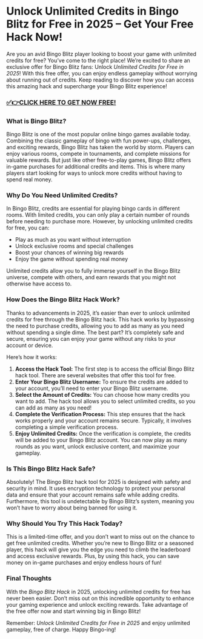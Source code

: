 # Unlock Unlimited Credits in Bingo Blitz for Free in 2025 – Get Your Free Hack Now!

Are you an avid Bingo Blitz player looking to boost your game with unlimited credits for free? You’ve come to the right place! We’re excited to share an exclusive offer for Bingo Blitz fans: Unlock *Unlimited Credits for Free in 2025*! With this free offer, you can enjoy endless gameplay without worrying about running out of credits. Keep reading to discover how you can access this amazing hack and supercharge your Bingo Blitz experience!

### [✅👉CLICK HERE TO GET NOW FREE!](https://freeforyou.xyz/bingo/blitz/go/)

### What is Bingo Blitz?

Bingo Blitz is one of the most popular online bingo games available today. Combining the classic gameplay of bingo with fun power-ups, challenges, and exciting rewards, Bingo Blitz has taken the world by storm. Players can enjoy various rooms, compete in tournaments, and complete missions for valuable rewards. But just like other free-to-play games, Bingo Blitz offers in-game purchases for additional credits and items. This is where many players start looking for ways to unlock more credits without having to spend real money.

### Why Do You Need Unlimited Credits?

In Bingo Blitz, credits are essential for playing bingo cards in different rooms. With limited credits, you can only play a certain number of rounds before needing to purchase more. However, by unlocking unlimited credits for free, you can:

- Play as much as you want without interruption
- Unlock exclusive rooms and special challenges
- Boost your chances of winning big rewards
- Enjoy the game without spending real money

Unlimited credits allow you to fully immerse yourself in the Bingo Blitz universe, compete with others, and earn rewards that you might not otherwise have access to.

### How Does the Bingo Blitz Hack Work?

Thanks to advancements in 2025, it’s easier than ever to unlock unlimited credits for free through the Bingo Blitz hack. This hack works by bypassing the need to purchase credits, allowing you to add as many as you need without spending a single dime. The best part? It’s completely safe and secure, ensuring you can enjoy your game without any risks to your account or device.

Here’s how it works:

1. **Access the Hack Tool:** The first step is to access the official Bingo Blitz hack tool. There are several websites that offer this tool for free.
2. **Enter Your Bingo Blitz Username:** To ensure the credits are added to your account, you’ll need to enter your Bingo Blitz username.
3. **Select the Amount of Credits:** You can choose how many credits you want to add. The hack tool allows you to select unlimited credits, so you can add as many as you need!
4. **Complete the Verification Process:** This step ensures that the hack works properly and your account remains secure. Typically, it involves completing a simple verification process.
5. **Enjoy Unlimited Credits:** Once the verification is complete, the credits will be added to your Bingo Blitz account. You can now play as many rounds as you want, unlock exclusive content, and maximize your gameplay.

### Is This Bingo Blitz Hack Safe?

Absolutely! The Bingo Blitz hack tool for 2025 is designed with safety and security in mind. It uses encryption technology to protect your personal data and ensure that your account remains safe while adding credits. Furthermore, this tool is undetectable by Bingo Blitz’s system, meaning you won’t have to worry about being banned for using it.

### Why Should You Try This Hack Today?

This is a limited-time offer, and you don’t want to miss out on the chance to get free unlimited credits. Whether you’re new to Bingo Blitz or a seasoned player, this hack will give you the edge you need to climb the leaderboard and access exclusive rewards. Plus, by using this hack, you can save money on in-game purchases and enjoy endless hours of fun!

### Final Thoughts

With the *Bingo Blitz Hack* in 2025, unlocking unlimited credits for free has never been easier. Don’t miss out on this incredible opportunity to enhance your gaming experience and unlock exciting rewards. Take advantage of the free offer now and start winning big in Bingo Blitz!

Remember: *Unlock Unlimited Credits for Free in 2025* and enjoy unlimited gameplay, free of charge. Happy Bingo-ing!
